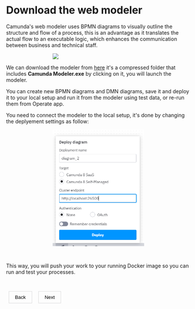 <style>
    h1 a {
        display: none;
    }
    button {
        background-color: transparent;
        padding: 0.5rem 1rem;
        cursor: pointer;
        border: none;
        box-shadow: rgba(0, 0, 0, 0.02) 0px 1px 3px 0px, rgba(27, 31, 35, 0.15) 0px 0px 0px 1px;
    }
     button a {
        text-decoration: none;
        color: black;
    }
     img {
         display: block;
         margin : auto auto;
         width: 250px
    }
</style>
# Download the web modeler

Camunda's web modeler uses BPMN diagrams to visually outline the structure and flow of a process, this is an advantage as it translates the actual flow to an executable logic, which enhances the communication between business and technical staff.

<img src = "https://cdn-icons-png.freepik.com/512/11905/11905899.png">

We can download the modeler from [here](https://camunda.com/download/modeler/) it's a compressed folder that includes **Camunda Modeler.exe** by clicking on it, you will launch the modeler. 

You can create new BPMN diagrams and DMN diagrams, save it and deploy it to your local setup and run it from the modeler using test data, or re-run them from Operate app. 

You need to connect the modeler to the local setup, it's done by changing the deplyement settings as follow: 

<img src = "deploy.png">

&nbsp;

This way, you will push your work to your running Docker image so you can run and test your processes.

&nbsp;

&nbsp;
<button><a href="https://emam96.github.io/Camunda_Setup/CamundaImage">Back</a></button>
&nbsp;
&nbsp;
<button><a href="https://emam96.github.io/Camunda_Setup/Connectors">Next</a></button>